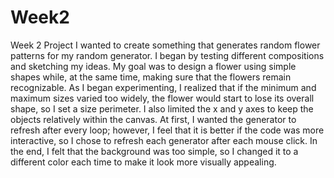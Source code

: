 # Week2
Week 2 Project
I wanted to create something that generates random flower patterns for my random generator. I began by testing different compositions and sketching my ideas. My goal was to design a flower using simple shapes while, at the same time, making sure that the flowers remain recognizable. As I began experimenting, I realized that if the minimum and maximum sizes varied too widely, the flower would start to lose its overall shape, so I set a size perimeter. I also limited the x and y axes to keep the objects relatively within the canvas. At first, I wanted the generator to refresh after every loop; however, I feel that it is better if the code was more interactive, so I chose to refresh each generator after each mouse click. In the end, I felt that the background was too simple, so I changed it to a different color each time to make it look more visually appealing. 

